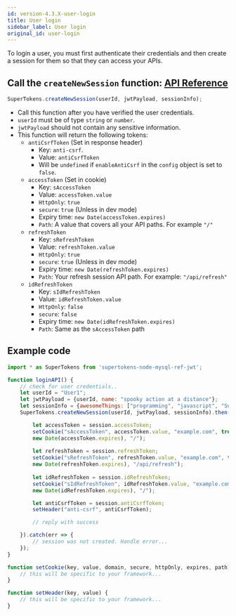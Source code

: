 ```yaml
---
id: version-4.3.X-user-login
title: User login
sidebar_label: User login
original_id: user-login
---
```

To login a user, you must first authenticate their credentials and then create a session for them so that they can access your APIs.

## Call the ```createNewSession``` function: [API Reference](../api-reference#createnewsessionuserid-jwtpayload-sessioninfo)
```js
SuperTokens.createNewSession(userId, jwtPayload, sessionInfo);
```
- Call this function after you have verified the user credentials.
- ```userId``` must be of type ```string``` or ```number```.
- ```jwtPayload``` should not contain any sensitive information.
- This function will return the following tokens:
    - ```antiCsrfToken``` (Set in response header) 
        - Key: ```anti-csrf```.
        - Value: ```antiCsrfToken```
        - Will be ```undefined``` if ```enableAntiCsrf``` in the ```config``` object is set to ```false```.
    - ```accessToken``` (Set in cookie)
        - Key: ```sAccessToken```
        - Value: ```accessToken.value```
        - ```HttpOnly```: ```true```
        - ```secure```: ```true``` (Unless in dev mode)
        - Expiry time: ```new Date(accessToken.expires)```
        - ```Path```: A value that covers all your API paths. For example ```"/"```
    - ```refreshToken```
        - Key: ```sRefreshToken```
        - Value: ```refreshToken.value```
        - ```HttpOnly```: ```true```
        - ```secure```: ```true``` (Unless in dev mode)
        - Expiry time: ```new Date(refreshToken.expires)```
        - ```Path```: Your refresh session API path. For example: ```"/api/refresh"```
    - ```idRefreshToken```
        - Key: ```sIdRefreshToken```
        - Value: ```idRefreshToken.value```
        - ```HttpOnly```: ```false```
        - ```secure```: ```false```
        - Expiry time: ```new Date(idRefreshToken.expires)```
        - ```Path```: Same as the ```sAccessToken``` path

<div class="divider"></div>

## Example code
```js
import * as SuperTokens from 'supertokens-node-mysql-ref-jwt';

function loginAPI() {
    // check for user credentials..
    let userId = "User1";
    let jwtPayload = {userId, name: "spooky action at a distance"};
    let sessionInfo = {awesomeThings: ["programming", "javascript", "SuperTokens"]};
    SuperTokens.createNewSession(userId, jwtPayload, sessionInfo).then(session => {

        let accessToken = session.accessToken;
        setCookie("sAccessToken", accessToken.value, "example.com", true, true, 
        new Date(accessToken.expires), "/");
        
        let refreshToken = session.refreshToken;
        setCookie("sRefreshToken", refreshToken.value, "example.com", true, true, 
        new Date(refreshToken.expires), "/api/refresh");
        
        let idRefreshToken = session.idRefreshToken;
        setCookie("sIdRefreshToken", idRefreshToken.value, "example.com", false, false, 
        new Date(idRefreshToken.expires), "/");

        let antiCsrfToken = session.antiCsrfToken;
        setHeader("anti-csrf", antiCsrfToken);

        // reply with success

    }).catch(err => {
        // session was not created. Handle error...
    });
}

function setCookie(key, value, domain, secure, httpOnly, expires, path) {
    // this will be specific to your framework...
}

function setHeader(key, value) {
    // this will be specific to your framework...
}
```